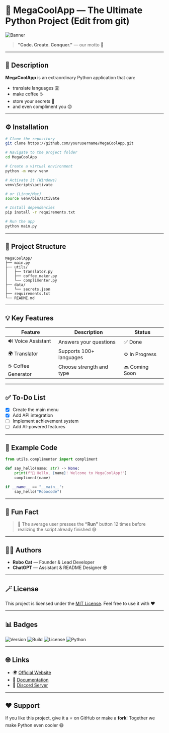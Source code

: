  # 🐍 MegaCoolApp — The Ultimate Python Project (Edit from git)

![Banner](https://media1.giphy.com/media/v1.Y2lkPTZjMDliOTUyaXJvZGNnZWJsa2ozcGttcjZmY2FydDBwZWlsNGthbDM0a2cyOGtxbCZlcD12MV9naWZzX3NlYXJjaCZjdD1n/KAq5w47R9rmTuvWOWa/source.gif)

> **"Code. Create. Conquer."** — our motto 💪

---

## 🧩 Description

**MegaCoolApp** is an extraordinary Python application that can:

* translate languages 🈳
* make coffee ☕
* store your secrets 🔐
* and even compliment you 😍

---

## ⚙️ Installation

```bash
# Clone the repository
git clone https://github.com/yourusername/MegaCoolApp.git

# Navigate to the project folder
cd MegaCoolApp

# Create a virtual environment
python -m venv venv

# Activate it (Windows)
venv\Scripts\activate

# or (Linux/Mac)
source venv/bin/activate

# Install dependencies
pip install -r requirements.txt

# Run the app
python main.py
```

---

## 📁 Project Structure

```
MegaCoolApp/
├── main.py
├── utils/
│   ├── translator.py
│   ├── coffee_maker.py
│   └── complimenter.py
├── data/
│   └── secrets.json
├── requirements.txt
└── README.md
```

---

## 💡 Key Features

| Feature            | Description              | Status         |
| ------------------ | ------------------------ | -------------- |
| 🔊 Voice Assistant | Answers your questions   | ✅ Done         |
| 🌍 Translator      | Supports 100+ languages  | ⚙️ In Progress |
| ☕ Coffee Generator | Choose strength and type | 🔜 Coming Soon |

---

## ✅ To-Do List

* [x] Create the main menu
* [x] Add API integration
* [ ] Implement achievement system
* [ ] Add AI-powered features

---

## 💬 Example Code

```python
from utils.complimenter import compliment

def say_hello(name: str) -> None:
    print(f"👋 Hello, {name}! Welcome to MegaCoolApp!")
    compliment(name)

if __name__ == "__main__":
    say_hello("Robocode")
```

---

## 🧠 Fun Fact

> 💭 The average user presses the **“Run”** button 12 times before realizing the script already finished 😅

---

## 👨‍💻 Authors

* **Robo Cat** — Founder & Lead Developer
* **ChatGPT** — Assistant & README Designer 😎

---

## 🪄 License

This project is licensed under the [MIT License](LICENSE).
Feel free to use it with ❤️

---

## 📊 Badges

![Version](https://img.shields.io/badge/version-1.0.0-blue.svg)
![Build](https://img.shields.io/badge/build-passing-brightgreen.svg)
![License](https://img.shields.io/badge/license-MIT-orange.svg)
![Python](https://img.shields.io/badge/python-3.11+-yellow.svg)

---

## 🌐 Links

* 🌍 [Official Website](https://example.com)
* 🧠 [Documentation](https://docs.example.com)
* 💬 [Discord Server](https://discord.gg/example)

---

## ❤️ Support

If you like this project, give it a ⭐ on GitHub or make a **fork**!
Together we make Python even cooler 😄

